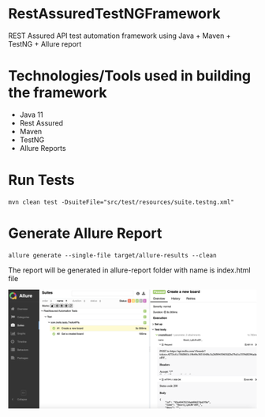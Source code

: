# RestAssuredTestNGFramework
REST Assured API test automation framework using Java + Maven + TestNG + Allure report

Technologies/Tools used in building the framework
=================================================
- Java 11
- Rest Assured
- Maven
- TestNG
- Allure Reports

# Run Tests
```
mvn clean test -DsuiteFile="src/test/resources/suite.testng.xml"
```

# Generate Allure Report
```
allure generate --single-file target/allure-results --clean
```
The report will be generated in allure-report folder with name is index.html file

![Screenshot](allure-report.png)
